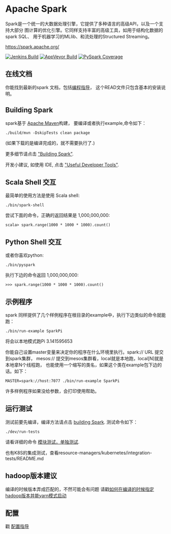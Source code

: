 # Apache Spark

Spark是一个统一的大数据处理引擎，它提供了多种语言的高级API，以及一个支持大部分
图计算的优化引擎。它同样支持丰富的高级工具，如用于结构化数据的spark SQL、
用于机器学习的MLlib、和流处理的Structured Streaming。

<https://spark.apache.org/>

[![Jenkins Build](https://amplab.cs.berkeley.edu/jenkins/job/spark-master-test-sbt-hadoop-3.2/badge/icon)](https://amplab.cs.berkeley.edu/jenkins/job/spark-master-test-sbt-hadoop-3.2)
[![AppVeyor Build](https://img.shields.io/appveyor/ci/ApacheSoftwareFoundation/spark/master.svg?style=plastic&logo=appveyor)](https://ci.appveyor.com/project/ApacheSoftwareFoundation/spark)
[![PySpark Coverage](https://img.shields.io/badge/dynamic/xml.svg?label=pyspark%20coverage&url=https%3A%2F%2Fspark-test.github.io%2Fpyspark-coverage-site&query=%2Fhtml%2Fbody%2Fdiv%5B1%5D%2Fdiv%2Fh1%2Fspan&colorB=brightgreen&style=plastic)](https://spark-test.github.io/pyspark-coverage-site)


## 在线文档

你能找到最新的spark 文档，包括[编程指导](https://spark.apache.org/documentation.html)，
这个READ文件只包含基本的安装说明。

## Building Spark

spark基于 [Apache Maven](https://maven.apache.org/)构建，
要编译或者执行example,命令如下：

    ./build/mvn -DskipTests clean package

(如果下载的是编译完成的，就不需要执行了.)

更多细节请点击
["Building Spark"](https://spark.apache.org/docs/latest/building-spark.html).

开发小建议, 如使用 IDE, 点击 ["Useful Developer Tools"](https://spark.apache.org/developer-tools.html).

## Scala Shell 交互

最简单的使用方法是使用 Scala shell:

    ./bin/spark-shell

尝试下面的命令，正确的返回结果是 1,000,000,000:

    scala> spark.range(1000 * 1000 * 1000).count()

## Python Shell 交互

或者你喜欢python:

    ./bin/pyspark

执行下边的命令返回 1,000,000,000:

    >>> spark.range(1000 * 1000 * 1000).count()

## 示例程序

spark 同样提供了几个样例程序在根目录的example中，执行下边类似的命令就能跑：

    ./bin/run-example SparkPi

将会以本地模式跑Pi 3.141595653

你能自己设置master变量来决定你的程序在什么环境里执行。spark:// URL 提交到spark集群，
mesos:// 提交到mesos集群看，local就是本地跑，local[N]就是本地拿N个线程跑，
也能使用一个缩写的类名，如果这个类在example包下边的话。如下：

    MASTER=spark://host:7077 ./bin/run-example SparkPi

许多样例程序如果没给参数，会打印使用帮助。

## 运行测试

测试前要先编译，编译方法请点击 [building Spark](#building-spark). 测试命令如下：

    ./dev/run-tests

请看详细的命令
[模块测试，单独测试](https://spark.apache.org/developer-tools.html#individual-tests).

也有K8S的集成测试，查看resource-managers/kubernetes/integration-tests/README.md

## hadoop版本建议

编译的时候版本弄成匹配的，不然可能会有问题
请戳[如何在编译的时候指定hadoop版本并能yarn模式启动](https://spark.apache.org/docs/latest/building-spark.html#specifying-the-hadoop-version-and-enabling-yarn)

## 配置

戳 [配置指导](https://spark.apache.org/docs/latest/configuration.html)